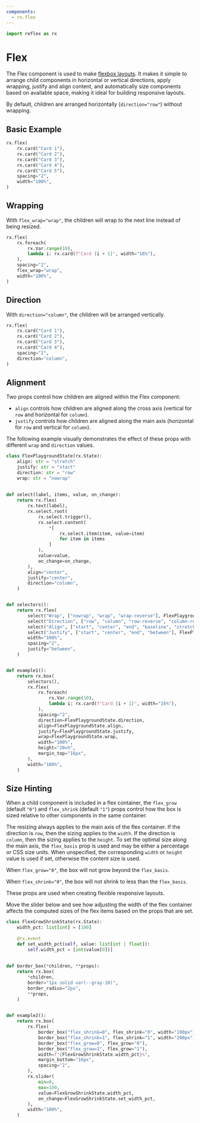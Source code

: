 ```yaml
---
components:
  - rx.flex
---
```


```python exec
import reflex as rx
```

# Flex

The Flex component is used to make [flexbox layouts](https://developer.mozilla.org/en-US/docs/Learn/CSS/CSS_layout/Flexbox).
It makes it simple to arrange  child components in horizontal or vertical directions, apply wrapping,
justify and align  content, and automatically size components based on available space, making it
ideal for building responsive layouts.

By default, children are arranged horizontally (`direction="row"`) without wrapping.

## Basic Example

```python demo
rx.flex(
    rx.card("Card 1"),
    rx.card("Card 2"),
    rx.card("Card 3"),
    rx.card("Card 4"),
    rx.card("Card 5"),
    spacing="2",
    width="100%",
)
```

## Wrapping

With `flex_wrap="wrap"`, the children will wrap to the next line instead of being resized.

```python demo
rx.flex(
    rx.foreach(
        rx.Var.range(10),
        lambda i: rx.card(f"Card {i + 1}", width="16%"),
    ),
    spacing="2",
    flex_wrap="wrap",
    width="100%",
)
```

## Direction

With `direction="column"`, the children will be arranged vertically.

```python demo
rx.flex(
    rx.card("Card 1"),
    rx.card("Card 2"),
    rx.card("Card 3"),
    rx.card("Card 4"),
    spacing="2",
    direction="column",
)
```

## Alignment

Two props control how children are aligned within the Flex component:

* `align` controls how children are aligned along the cross axis (vertical for `row` and horizontal for `column`).
* `justify` controls how children are aligned along the main axis (horizontal for `row` and vertical for `column`).

The following example visually demonstrates the effect of these props with different `wrap` and `direction` values.

```python demo exec
class FlexPlaygroundState(rx.State):
    align: str = "stretch"
    justify: str = "start"
    direction: str = "row"
    wrap: str = "nowrap"
    
    
def select(label, items, value, on_change):
    return rx.flex(
        rx.text(label),
        rx.select.root(
            rx.select.trigger(),
            rx.select.content(
                *[
                    rx.select.item(item, value=item)
                    for item in items
                ]
            ),
            value=value,
            on_change=on_change,
        ),
        align="center",
        justify="center",
        direction="column",
    )


def selectors():
    return rx.flex(
        select("Wrap", ["nowrap", "wrap", "wrap-reverse"], FlexPlaygroundState.wrap, FlexPlaygroundState.set_wrap),
        select("Direction", ["row", "column", "row-reverse", "column-reverse"], FlexPlaygroundState.direction, FlexPlaygroundState.set_direction),
        select("Align", ["start", "center", "end", "baseline", "stretch"], FlexPlaygroundState.align, FlexPlaygroundState.set_align),
        select("Justify", ["start", "center", "end", "between"], FlexPlaygroundState.justify, FlexPlaygroundState.set_justify),
        width="100%",
        spacing="2",
        justify="between",
    )


def example1():
    return rx.box(
        selectors(),
        rx.flex(
            rx.foreach(
                rx.Var.range(10),
                lambda i: rx.card(f"Card {i + 1}", width="16%"),
            ),
            spacing="2",
            direction=FlexPlaygroundState.direction,
            align=FlexPlaygroundState.align,
            justify=FlexPlaygroundState.justify,
            wrap=FlexPlaygroundState.wrap,
            width="100%",
            height="20vh",
            margin_top="16px",
        ),
        width="100%",
    )
```

## Size Hinting

When a child component is included in a flex container,
the `flex_grow` (default `"0"`) and `flex_shrink` (default `"1"`) props control
how the box is sized relative to other components in the same container.

The resizing always applies to the main axis of the flex container. If the direction is
`row`, then the sizing applies to the `width`. If the direction is `column`, then the sizing
applies to the `height`. To set the optimal size along the main axis, the `flex_basis` prop
is used and may be either a percentage or CSS size units. When unspecified, the
corresponding `width` or `height` value is used if set, otherwise the content size is used.

When `flex_grow="0"`, the box will not grow beyond the `flex_basis`.

When `flex_shrink="0"`, the box will not shrink to less than the `flex_basis`.

These props are used when creating flexible responsive layouts.

Move the slider below and see how adjusting the width of the flex container
affects the computed  sizes of the flex items based on the props that are set.

```python demo exec
class FlexGrowShrinkState(rx.State):
    width_pct: list[int] = [100]
    
    @rx.event
    def set_width_pct(self, value: list[int | float]):
        self.width_pct = [int(value[0])]
    
    
def border_box(*children, **props):
    return rx.box(
        *children,
        border="1px solid var(--gray-10)",
        border_radius="2px",
        **props,
    )

    
def example2():
    return rx.box(
        rx.flex(
            border_box("flex_shrink=0", flex_shrink="0", width="100px"),
            border_box("flex_shrink=1", flex_shrink="1", width="200px"),
            border_box("flex_grow=0", flex_grow="0"),
            border_box("flex_grow=1", flex_grow="1"),
            width=f"{FlexGrowShrinkState.width_pct}%",
            margin_bottom="16px",
            spacing="2",
        ),
        rx.slider(
            min=0,
            max=100,
            value=FlexGrowShrinkState.width_pct,
            on_change=FlexGrowShrinkState.set_width_pct,
        ),
        width="100%",
    )
```
